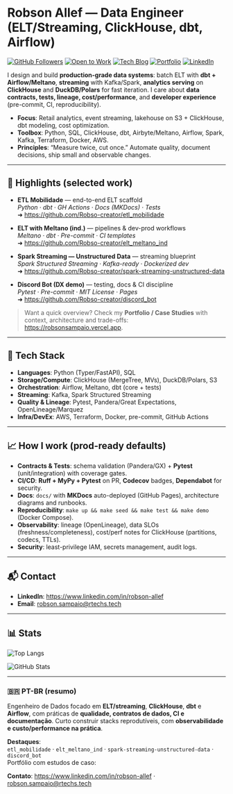 # Robson Allef — Data Engineer (ELT/Streaming, ClickHouse, dbt, Airflow)

[![GitHub Followers](https://img.shields.io/github/followers/Robso-creator?label=Follow&style=flat)](https://github.com/Robso-creator)
[![Open to Work](https://img.shields.io/badge/Open%20to-Remote%20roles-blue)](#)
[![Tech Blog](https://img.shields.io/badge/Blog-Data%20Engineering-brightgreen)](https://medium.com/@robsonallef)
[![Portfolio](https://img.shields.io/badge/Portfolio-Case%20Studies-orange)](https://robsonsampaio.vercel.app/)
[![LinkedIn](https://img.shields.io/badge/LinkedIn-Robson%20Allef-informational)](https://www.linkedin.com/in/robson-allef/)

I design and build **production-grade data systems**: batch ELT with **dbt + Airflow/Meltano**, **streaming** with Kafka/Spark, **analytics serving** on **ClickHouse** and **DuckDB/Polars** for fast iteration. I care about **data contracts, tests, lineage, cost/performance**, and **developer experience** (pre-commit, CI, reproducibility).

- **Focus**: Retail analytics, event streaming, lakehouse on S3 + ClickHouse, dbt modeling, cost optimization.
- **Toolbox**: Python, SQL, ClickHouse, dbt, Airbyte/Meltano, Airflow, Spark, Kafka, Terraform, Docker, AWS.
- **Principles**: “Measure twice, cut once.” Automate quality, document decisions, ship small and observable changes.

---

## 🔭 Highlights (selected work)

- **ETL Mobilidade** — end-to-end ELT scaffold  
  *Python · dbt · GH Actions · Docs (MKDocs) · Tests*  
  ➜ <https://github.com/Robso-creator/etl_mobilidade>

- **ELT with Meltano (ind.)** — pipelines & dev-prod workflows  
  *Meltano · dbt · Pre-commit · CI templates*  
  ➜ <https://github.com/Robso-creator/elt_meltano_ind>

- **Spark Streaming — Unstructured Data** — streaming blueprint  
  *Spark Structured Streaming · Kafka-ready · Dockerized dev*  
  ➜ <https://github.com/Robso-creator/spark-streaming-unstructured-data>

- **Discord Bot (DX demo)** — testing, docs & CI discipline  
  *Pytest · Pre-commit · MIT License · Pages*  
  ➜ <https://github.com/Robso-creator/discord_bot>

> Want a quick overview? Check my **Portfolio / Case Studies** with context, architecture and trade-offs: https://robsonsampaio.vercel.app.

---

## 🧰 Tech Stack

- **Languages**: Python (Typer/FastAPI), SQL
- **Storage/Compute**: ClickHouse (MergeTree, MVs), DuckDB/Polars, S3
- **Orchestration**: Airflow, Meltano, dbt (core + tests)
- **Streaming**: Kafka, Spark Structured Streaming
- **Quality & Lineage**: Pytest, Pandera/Great Expectations, OpenLineage/Marquez
- **Infra/DevEx**: AWS, Terraform, Docker, pre-commit, GitHub Actions

---

## 📈 How I work (prod-ready defaults)

- **Contracts & Tests**: schema validation (Pandera/GX) + **Pytest** (unit/integration) with coverage gates.  
- **CI/CD**: **Ruff + MyPy + Pytest** on PR, **Codecov** badges, **Dependabot** for security.  
- **Docs**: `docs/` with **MKDocs** auto-deployed (GitHub Pages), architecture diagrams and runbooks.  
- **Reproducibility**: `make up && make seed && make test && make demo` (Docker Compose).  
- **Observability**: lineage (OpenLineage), data SLOs (freshness/completeness), cost/perf notes for ClickHouse (partitions, codecs, TTLs).  
- **Security**: least-privilege IAM, secrets management, audit logs.

---

## 📬 Contact

- **LinkedIn**: https://www.linkedin.com/in/robson-allef
- **Email**: robson.sampaio@rtechs.tech  

---

## 📊 Stats
![Top Langs](https://github-readme-stats.vercel.app/api/top-langs/?username=Robso-creator&layout=compact)

![GitHub Stats](https://github-readme-stats.vercel.app/api?username=Robso-creator&show_icons=true)

---

### 🇧🇷 PT-BR (resumo)

Engenheiro de Dados focado em **ELT/streaming**, **ClickHouse**, **dbt** e **Airflow**, com práticas de **qualidade, contratos de dados, CI e documentação**. Curto construir stacks reprodutíveis, com **observabilidade e custo/performance na prática**.

**Destaques**:  
`etl_mobilidade` · `elt_meltano_ind` · `spark-streaming-unstructured-data` · `discord_bot`  
Portfólio com estudos de caso: <link-to-portfolio>

**Contato**: https://www.linkedin.com/in/robson-allef · robson.sampaio@rtechs.tech
